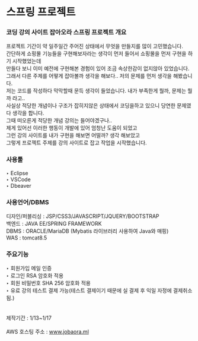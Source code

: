 # 스프링 프로젝트
### 코딩 강의 사이트 잡아오라 스프링 프로젝트 개요

프로젝트 기간이 약 일주일간 주어진 상태에서 무엇을 만들지를 많이 고민했습니다.<br/>
간단하게 쇼핑몰 기능들을 구현해보자라는 생각이 먼저 들어서 쇼핑몰을 먼저 구현을 하기 시작했었는데<br/>
만들다 보니 이미 예전에 구현해본 경험이 있어 조금 속상한감이 없지않아 있었습니다.<br/>
그래서 다른 주제를 어떻게 잡아볼까 생각을 해보다.. 저의 문제를 먼저 생각을 해봤습니다.<br/>
저는 코드를 작성하다 막막할때 문득 생각이 들었습니다. 내가 부족한게 뭘까, 문제는 뭘까 라고..<br/>
사실상 적당한 개념이나 구조가 잡히지않은 상태에서 코딩을하고 있으니 당연한 문제였다 생각을 합니다.<br/>
그때 떠오른게 적당한 개념 강의는 들어야겠구나..<br/>
제게 있어선 이러한 행동이 개발에 있어 엄청난 도움이 되었고 <br/>
그런 강의 사이트를 내가 구현을 해보면 어떨까? 생각 해보았고 <br/>
그렇게 프로젝트 주제를 강의 사이트로 잡고 작업을 시작했습니다.<br/>

### 사용툴 
‣ Eclipse<br/>
‣ VSCode<br/>
‣ Dbeaver<br/>

### 사용언어/DBMS
디자인/퍼블리싱 : JSP/CSS3/JAVASCRIPT/JQUERY/BOOTSTRAP<br/>
백엔드 : JAVA EE/SPRING FRAMEWORK<br/>
DBMS : ORACLE/MariaDB (Mybatis 라이브러리 사용하여 Java와 매핑)<br/>
WAS : tomcat8.5<br/> 

### 주요기능
‣ 회원가입 메일 인증<br/>
‣ 로그인 RSA 암호화 적용<br/>
‣ 회원 비밀번호 SHA 256 암호화 적용<br/>
‣ 유료 강의 테스트 결제 가능(테스트 결제이기 때문에 실 결제 후 익일 자정에 결제취소됨.)<br/>
<br/><br/>
제작기간 : 1/13~1/17<br/>
<br/>
AWS 호스팅 주소 : www.jobaora.ml






